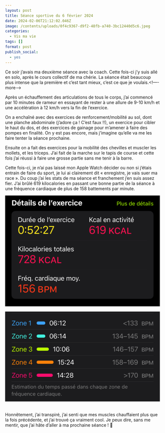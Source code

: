 ```yaml
---
layout: post
title: Séance sportive du 6 février 2024
date: 2024-02-06T21:12:02.046Z
image: /contents/uploads/0f4c9367-d9f2-48fb-a740-3bc12440d5c6.jpeg
categories:
  - Vis ma vie
tags: []
format: post
publish_social:
  - yes
---
```

Ce soir j’avais ma deuxième séance avec la coach. Cette fois-ci j’y suis allé en solo, après le cours collectif de ma chérie. La séance était beaucoup plus intense que la première et c’est tant mieux, c’est ce que je voulais.<!—-more—->

Après un échauffement des articulations de tous le corps, j’ai commencé par 10 minutes de rameur en essayant de rester à une allure de 9-10 km/h et une accélération à 12 km/h vers la fin de l’exercice.

On a enchaîné avec des exercices de renforcement/mobilité au sol, dont une planche abdominale (j’adore ça ! C’est faux !!), un exercice pour cibler le haut du dos, et des exercices de gainage pour m’amener à faire des pompes en finalité. On y est pas encore, mais j’imagine qu’elle va me les faire tenter la séance prochaine. 

Ensuite on a fait des exercices pour la mobilité des chevilles et muscler les mollets, et les triceps. J’ai fait de la marche sur le tapis de course et cette fois j’ai réussi à faire une grosse partie sans me tenir à la barre.

Cette fois-ci, je n’ai pas laissé mon Apple Watch décider ou non si j’étais entrain de faire du sport, je lui ai clairement dit « enregistre, je vais suer ma race ». Du coup j’ai les stats de ma séance et franchement j’en suis assez fier. J’ai brûlé 619 kilocalories en passant une bonne partie de la séance à une fréquence cardiaque de plus de 158 battements par minute.

![Statistiques de ma séance](/contents/uploads/img_5560.jpeg)

![Zones de fréquences cardiaques durant ma séance](/contents/uploads/img_5561.jpeg)

\
Honnêtement, j’ai transpiré, j’ai senti que mes muscles chauffaient plus que la fois précédente, et j’ai trouvé ça vraiment cool. Je peux dire, sans me mentir, que j’ai hâte d’aller à ma prochaine séance ! 💪